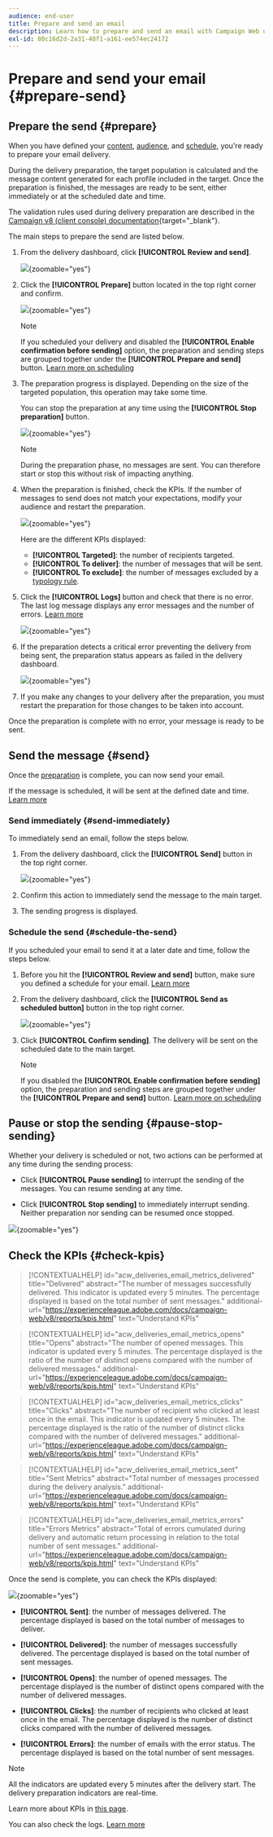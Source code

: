 ```yaml
---
audience: end-user
title: Prepare and send an email
description: Learn how to prepare and send an email with Campaign Web user interface
exl-id: 80c16d2d-2a31-48f1-a161-ee574ec24172
---
```


# Prepare and send your email {#prepare-send}

## Prepare the send {#prepare}

When you have defined your [content](../email/edit-content.md), [audience](../audience/add-audience.md), and [schedule](../msg/gs-messages.md#schedule-the-delivery-sending-gs-schedule), you're ready to prepare your email delivery.

During the delivery preparation, the target population is calculated and the message content generated for each profile included in the target. Once the preparation is finished, the messages are ready to be sent, either immediately or at the scheduled date and time. 

The validation rules used during delivery preparation are described in the [Campaign v8 (client console) documentation](https://experienceleague.adobe.com/docs/campaign/campaign-v8/campaigns/send/validate/delivery-analysis.html){target="_blank"}.

The main steps to prepare the send are listed below.

1. From the delivery dashboard, click **[!UICONTROL Review and send]**.

    ![](assets/email-review-and-send.png){zoomable="yes"}


1. Click the **[!UICONTROL Prepare]** button located in the top right corner and confirm.

    ![](assets/email-prepare.png){zoomable="yes"}

    >[!NOTE]
    >
    >If you scheduled your delivery and disabled the **[!UICONTROL Enable confirmation before sending]** option, the preparation and sending steps are grouped together under the **[!UICONTROL Prepare and send]** button. [Learn more on scheduling](../msg/gs-messages.md#gs-schedule)

1. The preparation progress is displayed. Depending on the size of the targeted population, this operation may take some time.

    You can stop the preparation at any time using the **[!UICONTROL Stop preparation]** button.

    ![](assets/email-stop-preparation.png){zoomable="yes"}

    >[!NOTE]
    >During the preparation phase, no messages are sent. You can therefore start or stop this without risk of impacting anything.

1. When the preparation is finished, check the KPIs. If the number of messages to send does not match your expectations, modify your audience and restart the preparation.

    ![](assets/email-preparation-complete.png){zoomable="yes"}
    
    Here are the different KPIs displayed:

    * **[!UICONTROL Targeted]**: the number of recipients targeted.
    * **[!UICONTROL To deliver]**: the number of messages that will be sent.
    * **[!UICONTROL To exclude]**: the number of messages excluded by a [typology rule](../advanced-settings/delivery-settings.md#typology).

1. Click the **[!UICONTROL Logs]** button and check that there is no error. The last log message displays any error messages and the number of errors. [Learn more](delivery-logs.md)

    ![](assets/email-prepare-logs.png){zoomable="yes"}

1. If the preparation detects a critical error preventing the delivery from being sent, the preparation status appears as failed in the delivery dashboard.

    ![](assets/email-prepare-error.png){zoomable="yes"}

1. If you make any changes to your delivery after the preparation, you must restart the preparation for those changes to be taken into account. 

Once the preparation is complete with no error, your message is ready to be sent.

## Send the message {#send}


Once the [preparation](#prepare) is complete, you can now send your email.

If the message is scheduled, it will be sent at the defined date and time. [Learn more](../msg/gs-messages.md#gs-schedule)

### Send immediately {#send-immediately}

To immediately send an email, follow the steps below.

1. From the delivery dashboard, click the **[!UICONTROL Send]** button in the top right corner.

    ![](assets/email-send.png){zoomable="yes"}

1. Confirm this action to immediately send the message to the main target.

1. The sending progress is displayed.

### Schedule the send {#schedule-the-send}

If you scheduled your email to send it at a later date and time, follow the steps below.

1. Before you hit the **[!UICONTROL Review and send]** button, make sure you defined a schedule for your email. [Learn more](../msg/gs-messages.md#gs-schedule)

1. From the delivery dashboard, click the **[!UICONTROL Send as scheduled button]** button in the top right corner.

    ![](assets/email-send-as-scheduled.png){zoomable="yes"}

1. Click **[!UICONTROL Confirm sending]**. The delivery will be sent on the scheduled date to the main target.

    >[!NOTE]
    >
    >If you disabled the **[!UICONTROL Enable confirmation before sending]** option, the preparation and sending steps are grouped together under the **[!UICONTROL Prepare and send]** button. [Learn more on scheduling](../msg/gs-messages.md#gs-schedule)

## Pause or stop the sending {#pause-stop-sending}

Whether your delivery is scheduled or not<!--TBC-->, two actions can be performed at any time during the sending process:

* Click **[!UICONTROL Pause sending]** to interrupt the sending of the messages. You can resume sending at any time.

* Click **[!UICONTROL Stop sending]** to immediately interrupt sending. Neither preparation nor sending can be resumed once stopped.

![](assets/email-send-pause-or-stop.png){zoomable="yes"}

## Check the KPIs {#check-kpis}

>[!CONTEXTUALHELP]
>id="acw_deliveries_email_metrics_delivered"
>title="Delivered"
>abstract="The number of messages successfully delivered. This indicator is updated every 5 minutes. The percentage displayed is based on the total number of sent messages."
>additional-url="https://experienceleague.adobe.com/docs/campaign-web/v8/reports/kpis.html" text="Understand KPIs"

>[!CONTEXTUALHELP]
>id="acw_deliveries_email_metrics_opens"
>title="Opens"
>abstract="The number of opened messages. This indicator is updated every 5 minutes. The percentage displayed is the ratio of the number of distinct opens compared with the number of delivered messages."
>additional-url="https://experienceleague.adobe.com/docs/campaign-web/v8/reports/kpis.html" text="Understand KPIs"


>[!CONTEXTUALHELP]
>id="acw_deliveries_email_metrics_clicks"
>title="Clicks"
>abstract="The number of recipient who clicked at least once in the email. This indicator is updated every 5 minutes. The percentage displayed is the ratio of the number of distinct clicks compared with the number of delivered messages."
>additional-url="https://experienceleague.adobe.com/docs/campaign-web/v8/reports/kpis.html" text="Understand KPIs"


>[!CONTEXTUALHELP]
>id="acw_deliveries_email_metrics_sent"
>title="Sent Metrics"
>abstract="Total number of messages processed during the delivery analysis."
>additional-url="https://experienceleague.adobe.com/docs/campaign-web/v8/reports/kpis.html" text="Understand KPIs"


>[!CONTEXTUALHELP]
>id="acw_deliveries_email_metrics_errors"
>title="Errors Metrics"
>abstract="Total of errors cumulated during delivery and automatic return processing in relation to the total number of sent messages."
>additional-url="https://experienceleague.adobe.com/docs/campaign-web/v8/reports/kpis.html" text="Understand KPIs"


Once the send is complete, you can check the KPIs displayed:

![](assets/email-send-kpis.png){zoomable="yes"}

* **[!UICONTROL Sent]**: the number of messages delivered. The percentage displayed is based on the total number of messages to deliver.

* **[!UICONTROL Delivered]**: the number of messages successfully delivered. The percentage displayed is based on the total number of sent messages.

* **[!UICONTROL Opens]**: the number of opened messages. The percentage displayed is the number of distinct opens compared with the number of delivered messages.

* **[!UICONTROL Clicks]**: the number of recipients who clicked at least once in the email. The percentage displayed is the number of distinct clicks compared with the number of delivered messages.

* **[!UICONTROL Errors]**: the number of emails with the error status. The percentage displayed is based on the total number of sent messages.

>[!NOTE]
>
>All the indicators are updated every 5 minutes after the delivery start. The delivery preparation indicators are real-time.

Learn more about KPIs in [this page](../reporting/kpis.md).

You can also check the logs. [Learn more](delivery-logs.md)